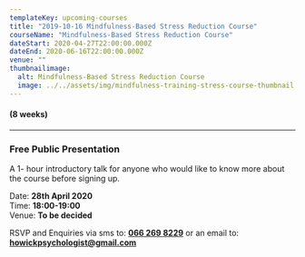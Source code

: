 ```yaml
---
templateKey: upcoming-courses
title: "2019-10-16 Mindfulness-Based Stress Reduction Course"
courseName: "Mindfulness-Based Stress Reduction Course"
dateStart: 2020-04-27T22:00:00.000Z
dateEnd: 2020-06-16T22:00:00.000Z
venue: ""
thumbnailimage:
  alt: Mindfulness-Based Stress Reduction Course
  image: ../../assets/img/mindfulness-training-stress-course-thumbnail.jpg
---
```


#### (8 weeks)

---

### Free Public Presentation

A 1- hour introductory talk for anyone who would like to know more about the course before signing up.

Date: **28th April 2020**  
Time: **18:00-19:00**  
Venue: **To be decided**

RSVP and Enquiries via sms to: **[066 269 8229](tel:+27662698229)** or an email to: **[howickpsychologist@gmail.com](mailto:howickpsychologist@gmail.com)**
